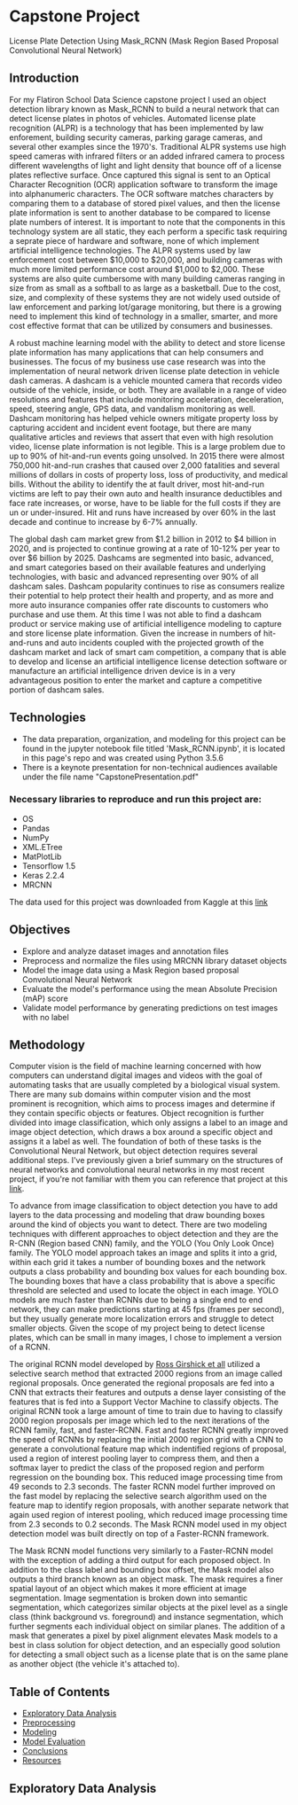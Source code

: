 # Capstone Project

License Plate Detection Using Mask_RCNN (Mask Region Based Proposal Convolutional Neural Network)

## Introduction

For my Flatiron School Data Science capstone project I used an object detection library known as Mask_RCNN to build a neural network that can detect license plates in photos of vehicles. Automated license plate recognition (ALPR) is a technology that has been implemented by law enforement, building security cameras, parking garage cameras, and several other examples since the 1970's. Traditional ALPR systems use high speed cameras with infrared filters or an added infrared camera to process different wavelengths of light and light density that bounce off of a license plates reflective surface. Once captured this signal is sent to an Optical Character Recognition (OCR) application software to transform the image into alphanumeric characters. The OCR software matches characters by comparing them to a database of stored pixel values, and then the license plate information is sent to another database to be compared to license plate numbers of interest. It is important to note that the components in this technology system are all static, they each perform a specific task requiring a seprate piece of hardware and software, none of which implement artificial intelligence technologies. The ALPR systems used by law enforcement cost between $10,000 to $20,000, and building cameras with much more limited performance cost around $1,000 to $2,000. These systems are also quite cumbersome with many building cameras ranging in size from as small as a softball to as large as a basketball. Due to the cost, size, and complexity of these systems they are not widely used outside of law enforcement and parking lot/garage monitoring, but there is a growing need to implement this kind of technology in a smaller, smarter, and more cost effective format that can be utilized by consumers and businesses. 

A robust machine learning model with the ability to detect and store license plate information has many applications that can help consumers and businesses. The focus of my business use case research was into the implementation of neural network driven license plate detection in vehicle dash cameras. A dashcam is a vehicle mounted camera that records video outside of the vehicle, inside, or both. They are available in a range of video resolutions and features that include monitoring acceleration, deceleration, speed, steering angle, GPS data, and vandalism monitoring as well. Dashcam monitoring has helped vehicle owners mitigate property loss by capturing accident and incident event footage, but there are many qualitative articles and reviews that assert that even with high resolution video, license plate information is not legible. This is a large problem due to up to 90% of hit-and-run events going unsolved. In 2015 there were almost 750,000 hit-and-run crashes that caused over 2,000 fatalities and several millions of dollars in costs of property loss, loss of productivity, and medical bills. Without the ability to identify the at fault driver, most hit-and-run victims are left to pay their own auto and health insurance deductibles and face rate increases, or worse, have to be liable for the full costs if they are un or under-insured. Hit and runs have increased by over 60% in the last decade and continue to increase by 6-7% annually. 

The global dash cam market grew from $1.2 billion in 2012 to $4 billion in 2020, and is projected to continue growing at a rate of 10-12% per year to over $6 billion by 2025. Dashcams are segmented into basic, advanced, and smart categories based on their available features and underlying technologies, with basic and advanced representing over 90% of all dashcam sales. Dashcam popularity continues to rise as consumers realize their potential to help protect their health and property, and as more and more auto insurance companies offer rate discounts to customers who purchase and use them. At this time I was not able to find a dashcam product or service making use of artificial intelligence modeling to capture and store license plate information. Given the increase in numbers of hit-and-runs and auto incidents coupled with the projected growth of the dashcam market and lack of smart cam competition, a company that is able to develop and license an artificial intelligence license detection software or manufacture an artificial intelligence driven device is in a very advantageous position to enter the market and capture a competitive portion of dashcam sales. 

## Technologies
* The data preparation, organization, and modeling for this project can be found in the jupyter notebook file titled 'Mask_RCNN.ipynb', it is located in this page's repo and was created using Python 3.5.6
* There is a keynote presentation for non-technical audiences available under the file name "CapstonePresentation.pdf"

### Necessary libraries to reproduce and run this project are:
* OS
* Pandas
* NumPy
* XML.ETree
* MatPlotLib
* Tensorflow 1.5
* Keras 2.2.4
* MRCNN

The data used for this project was downloaded from Kaggle at this [link](https://www.kaggle.com/andrewmvd/car-plate-detection)

## Objectives

* Explore and analyze dataset images and annotation files
* Preprocess and normalize the files using MRCNN library dataset objects
* Model the image data using a Mask Region based proposal Convolutional Neural Network
* Evaluate the model's performance using the mean Absolute Precision (mAP) score
* Validate model performance by generating predictions on test images with no label

## Methodology

Computer vision is the field of machine learning concerned with how computers can understand digital images and videos with the goal of automating tasks that are usually completed by a biological visual system. There are many sub domains within computer vision and the most prominent is recognition, which aims to process images and determine if they contain specific objects or features. Object recognition is further divided into image classification, which only assigns a label to an image and image object detection, which draws a box around a specific object and assigns it a label as well. The foundation of both of these tasks is the Convolutional Neural Network, but object detection requires several additional steps. I've previously given a brief summary on the structures of neural networks and convolutional neural networks in my most recent project, if you're not familiar with them you can reference that project at this [link](https://github.com/joshblumer/dsc-phase-4-project). 

To advance from image classification to object detection you have to add layers to the data processing and modeling that draw bounding boxes around the kind of objects you want to detect. There are two modeling techniques with different approaches to object detection and they are the R-CNN (Region based CNN) family, and the YOLO (You Only Look Once) family. The YOLO model approach takes an image and splits it into a grid, within each grid it takes a number of bounding boxes and the network outputs a class probability and bounding box values for each bounding box. The bounding boxes that have a class probability that is above a specific threshold are selected and used to locate the object in each image. YOLO models are much faster than RCNNs due to being a single end to end network, they can make predictions starting at 45 fps (frames per second), but they usually generate more localization errors and struggle to detect smaller objects. Given the scope of my project being to detect license plates, which can be small in many images, I chose to implement a version of a RCNN. 

The original RCNN model developed by [Ross Girshick et all](https://arxiv.org/pdf/1311.2524.pdf) utilized a selective search method that extracted 2000 regions from an image called regional proposals. Once generated the regional proposals are fed into a CNN that extracts their features and outputs a dense layer consisting of the features that is fed into a Support Vector Machine to classify objects. The original RCNN took a large amount of time to train due to having to classify 2000 region proposals per image which led to the next iterations of the RCNN family, fast, and faster-RCNN. Fast and faster RCNN greatly improved the speed of RCNNs by replacing the initial 2000 region grid with a CNN to generate a convolutional feature map which indentified regions of proposal, used a region of interest pooling layer to compress them, and then a softmax layer to predict the class of the proposed region and perform regression on the bounding box. This reduced image processing time from 49 seconds to 2.3 seconds. The faster RCNN model further improved on the fast model by replacing the selective search algorithm used on the feature map to identify region proposals, with another separate network that again used region of interest pooling, which reduced image processing time from 2.3 seconds to 0.2 seconds. The Mask RCNN model used in my object detection model was built directly on top of a Faster-RCNN framework. 

The Mask RCNN model functions very similarly to a Faster-RCNN model with the exception of adding a third output for each proposed object. In addition to the class label and bounding box offset, the Mask model also outputs a third branch known as an object mask. The mask requires a finer spatial layout of an object which makes it more efficient at image segmentation. Image segmentation is broken down into semantic segmentation, which categorizes similar objects at the pixel level as a single class (think background vs. foreground) and instance segmentation, which further segments each individual object on similar planes. The addition of a mask that generates a pixel by pixel alignment elevates Mask models to a best in class solution for object detection, and an especially good solution for detecting a small object such as a license plate that is on the same plane as another object (the vehicle it's attached to).

## Table of Contents

* [Exploratory Data Analysis](#EDA)
* [Preprocessing](#Process)
* [Modeling](#Models)
* [Model Evaluation](#Eval)
* [Conclusions](#Conclude)
* [Resources](#Resource)

<a name="EDA"></a> 
## Exploratory Data Analysis


